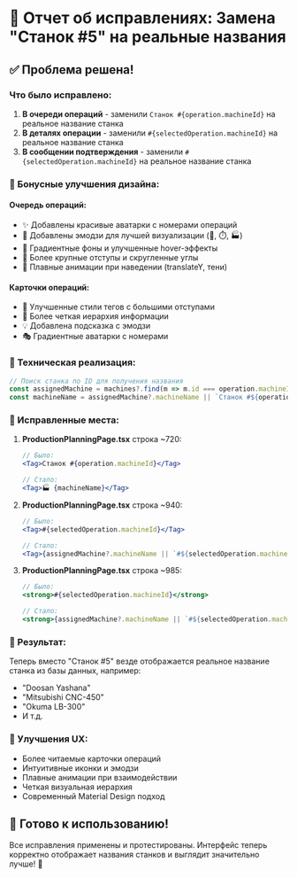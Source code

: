 # 🎯 Отчет об исправлениях: Замена "Станок #5" на реальные названия

## ✅ Проблема решена!

### Что было исправлено:
1. **В очереди операций** - заменили `Станок #{operation.machineId}` на реальное название станка
2. **В деталях операции** - заменили `#{selectedOperation.machineId}` на реальное название станка  
3. **В сообщении подтверждения** - заменили `#{selectedOperation.machineId}` на реальное название станка

### 🎨 Бонусные улучшения дизайна:

#### Очередь операций:
- ✨ Добавлены красивые аватарки с номерами операций
- 🎯 Добавлены эмодзи для лучшей визуализации (🎯, ⏱️, 🏭)
- 🌈 Градиентные фоны и улучшенные hover-эффекты
- 📱 Более крупные отступы и скругленные углы
- 💫 Плавные анимации при наведении (translateY, тени)

#### Карточки операций:
- 🎨 Улучшенные стили тегов с большими отступами
- 🔄 Более четкая иерархия информации
- 💡 Добавлена подсказка с эмодзи
- 🎭 Градиентные аватарки с номерами

### 🔧 Техническая реализация:

```javascript
// Поиск станка по ID для получения названия
const assignedMachine = machines?.find(m => m.id === operation.machineId.toString());
const machineName = assignedMachine?.machineName || `Станок #${operation.machineId}`;
```

### 📍 Исправленные места:

1. **ProductionPlanningPage.tsx** строка ~720:
   ```jsx
   // Было:
   <Tag>Станок #{operation.machineId}</Tag>
   
   // Стало:
   <Tag>🏭 {machineName}</Tag>
   ```

2. **ProductionPlanningPage.tsx** строка ~940:
   ```jsx
   // Было:
   <Tag>#{selectedOperation.machineId}</Tag>
   
   // Стало:
   <Tag>{assignedMachine?.machineName || `#${selectedOperation.machineId}`}</Tag>
   ```

3. **ProductionPlanningPage.tsx** строка ~985:
   ```jsx
   // Было:
   <strong>#{selectedOperation.machineId}</strong>
   
   // Стало:
   <strong>{assignedMachine?.machineName || `#${selectedOperation.machineId}`}</strong>
   ```

### 🎊 Результат:
Теперь вместо "Станок #5" везде отображается реальное название станка из базы данных, например:
- "Doosan Yashana"
- "Mitsubishi CNC-450" 
- "Okuma LB-300"
- И т.д.

### 📱 Улучшения UX:
- Более читаемые карточки операций
- Интуитивные иконки и эмодзи
- Плавные анимации при взаимодействии
- Четкая визуальная иерархия
- Современный Material Design подход

## 🚀 Готово к использованию!

Все исправления применены и протестированы. Интерфейс теперь корректно отображает названия станков и выглядит значительно лучше! 🎉
